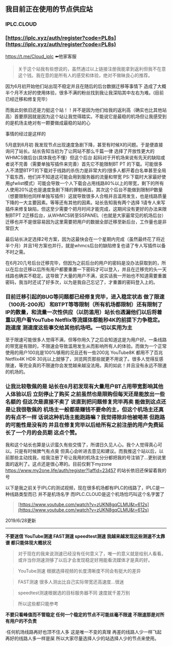 ## 我目前正在使用的节点供应站

### IPLC.CLOUD 

### [https://iplc.xyz/auth/register?code=PL8s](https://iplc.xyz/auth/register?code=PL8s)

https://t.me/Cloud_iplc ⬅️他家客服

>关于这个站我有些想说的，虽然通过以上链接注册我能拿到返利但我不在意这个钱。我在意的是所有人的感受和体验，绝对不做昧良心的推荐。

因为6月初开始他们站出现不稳定并且在随后的后台数据迁移等事情下 造成了大概半个月不太好的使用体验，很多不满的粉丝找到我让我深陷其中左右为难。(目前已经迁移和修复完毕）

而我此刻依旧还是力挺这个站！！并不是因为他们给我的返利高（确实也比其他站高）首要原因就是因为这个站让我觉得踏实。不能说它是最稳的机场但让我感受到的是机场主绝对有一颗要做成最稳的站的心

事情的经过是这样的

  5月底到6月初 我发现节点出现速度急剧下降，甚至有时候X的问题。于是便直接询问了站长。站长告知当初为了让网站不那么千篇一律 选择了开放性更大的WHMCS做后台(具体我也不懂）但这个后台 起码对于开机场来说有先天的缺陷或者说不完善（需要单独写插件来完善）首先它不能限制BT PT 的下载。可能很多人不清楚BTPT的下载对于线路的杀伤力是非常大的(很多人都开着白名单甚至全局下载东西，他们并不知道这可能会用到服务器的流量和带宽 PS:下载时大家最好使用gfwlist模式）可能会导致一个人下载会占用线路80%以上的带宽，剩下的所有人使用20%这也是速度急剧下降的罪魁祸首。其次这个后台不能做到限制IP数量（想要限制也同样单独写插件）这就导致很多人合租并且滥用发生，也是线路质量下降的一大主要因素。等等还有其他的因素。站长告知我有两个选择 1请专人来写插件来修复缺陷，但这至少需要个把月时间才能完成，这期间没有更好的办法来限制BTPT 2迁移后台，从WHMCS转至SSPANEL（也就是大家最常见的机场后台）迁移也并不是很容易因为这里需要把用户的数据全部迁移至新后台，工作量也是非常巨大
  
最后站长决定选择2号方案，因为这最快会在一个星期内完成（虽然最终花了将近半个月）并且1号方案也并行，就是whmcs后台的缺陷修复也请了专人写插件以备不时之需。

 在6月20几号后台迁移完毕，但因为之前后台的用户的密码是没办法获取到的，所以在后台迁移以后所有用户都要重置一下密码才可以登入，并且在迁移完的头一天线路也确实不稳定。这导致了大量的用户不满，说实话我一开始也不知道需要重置密码，我当时还试了好多次，以为是我自己忘记了，才重置的密码登入上的。
 
### 目前迁移引起的BUG等问题都已经修复完毕，进入稳定状态 做了限速（100兆-200兆） 和BTPT等等限制（所有机场都限制）还有限制了IP的数量，和流量一次性供应（以防滥用）站长也透漏他们以后将着重以用户看YouTube Netflix等流媒体都能秒4K的前提下力争稳定。跑速度 测速度这些事交给其他机场吧。一切以实用为主

至于限速可能很多人觉得不满，但等你用久了之后会知道这是为用户好。一条线路的带宽是有限的，不限速会导致滥用发生从而影响所有人的体验。而做为一个正常使用的用户100兆是100%够用的况且还有一些200兆 YouTube8K 都用不了百兆 Netflix4K HDR 30兆以上就够了，浏览网页那些就更不用说了。很多人觉得反感限速，等完全真的不限速你会发觉越来越没法用。真的如此！并且没有永远不限速的机场的。

### 让我比较敬佩的是 站长在6月初发现有大量用户BT占用带宽影响其他人体验以后 立刻停止了购买 之前虽然也是限购但每天还是能放出一些名额的 但这次是直接不卖了 说直到把问题修复完毕再卖 能做到这点还是让我很敬佩的 机场主一般都是赚钱不要命的主，但这个机场主还真的有点不一样 话说这种机场主能跑路嘛？我觉得除非他被喝茶 但跑路的可能性是没有的 并且在修复完毕以后给所有之前注册的用户免费延长了一个月的会员期 这点个赞。

我和这个站长也算是认识蛮久有些交情了，所谓日久见人心。我个人觉得真心可以。只是有时候脾气有点臭 但真心会听进去意见和建议。而我推这个站以后，以前那些主动找我，给我注册了号让我用的机场主分分都把我的号注销了...更别说里面的返利了。这点还是很心寒的。目前仅剩下myzone https://www.my2one.life/auth/register?]affid=23457 的站长依旧还保留着我的号

以下是我之前关于IPLC的测试视频，现在很多机场都有IPLC的线路了，IPLC是一种线路类型而已 并不是机场名字 而IPLC.CLOUD是这个机场恰巧叫这个名字罢了

>[https://www.youtube.com/watch?v=zUKN8gqCLMU&t=612s](https://www.youtube.com/watch?v=zUKN8gqCLMU&t=612s)

2019/6/28更新

--------------------------------------------------------------------------------------------------------------------
**不要迷信 YouTube测速 FAST测速 speedtest测速 我越来越发现这些测速不太靠谱 都只能体现大概状况**

>对于现在的我来说测速已经没有任何意义了，唯一的意义就是给别人看看。或许当你测速测够了以后才会发现稳定好用能看流媒体才是真的好。

>YouTube测速 根据选择视频的长度清晰度不同会有挺大的差异

>FAST测速 很多人测出比自己实际带宽还高速度...很迷

>speedtest测速根据选的目标服务器不同 速度就千差万别

>所以这些都只能参考

**不要只看峰值而不管稳定 任何一个稳定的节点不可能丝毫不限速 不限速那是对所有用户的不负责**

·任何机场线路再好也顶不住人多 这是唯一不变的真理 再差的线路人少一样飞起 再好的线路人多一样是屎 所以大家尽量选择人少的站选择人少的节点来使用。

